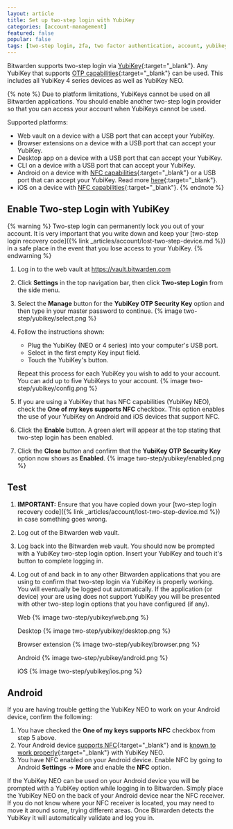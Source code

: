 ```yaml
---
layout: article
title: Set up two-step login with YubiKey
categories: [account-management]
featured: false
popular: false
tags: [two-step login, 2fa, two factor authentication, account, yubikey, yubi, yubico]
---
```


Bitwarden supports two-step login via [YubiKey](https://www.yubico.com){:target="_blank"}. Any YubiKey that supports [OTP capabilities](https://www.yubico.com/products/yubikey-hardware/compare-yubikeys/){:target="_blank"} can be used. This includes all YubiKey 4 series devices as well as YubiKey NEO.

{% note %}
Due to platform limitations, YubiKeys cannot be used on all Bitwarden applications. You should enable another two-step login provider so that you can access your account when YubiKeys cannot be used.

Supported platforms:

- Web vault on a device with a USB port that can accept your YubiKey.
- Browser extensions on a device with a USB port that can accept your YubiKey.
- Desktop app on a device with a USB port that can accept your YubiKey.
- CLI on a device with a USB port that can accept your YubiKey.
- Android on a device with [NFC capabilities](https://en.wikipedia.org/wiki/List_of_NFC-enabled_mobile_devices){:target="_blank"} or a USB port that can accept your YubiKey. Read more [here](https://forum.yubico.com/viewtopic1c5f.html?f=26&t=1302){:target="_blank"}.
- iOS on a device with [NFC capabilities](https://en.wikipedia.org/wiki/List_of_NFC-enabled_mobile_devices){:target="_blank"}.
{% endnote %}

## Enable Two-step Login with YubiKey

{% warning %}
Two-step login can permanently lock you out of your account. It is very important that you write down and keep your [two-step login recovery code]({% link _articles/account/lost-two-step-device.md %}) in a safe place in the event that you lose access to your YubiKey.
{% endwarning %}

1. Log in to the web vault at <https://vault.bitwarden.com>
2. Click **Settings** in the top navigation bar, then click **Two-step Login** from the side menu.
3. Select the **Manage** button for the **YubiKey OTP Security Key** option and then type in your master password to continue.
   {% image two-step/yubikey/select.png %}
4. Follow the instructions shown:
   - Plug the YubiKey (NEO or 4 series) into your computer's USB port.
   - Select in the first empty Key input field.
   - Touch the YubiKey's button.
   
   Repeat this process for each YubiKey you wish to add to your account. You can add up to five YubiKeys to your account.
   {% image two-step/yubikey/config.png %}
5. If you are using a YubiKey that has NFC capabilities (YubiKey NEO), check the **One of my keys supports NFC** checkbox. This option enables the use of your YubiKey on Android and iOS devices that support NFC.
6. Click the **Enable** button. A green alert will appear at the top stating that two-step login has been enabled.
7. Click the **Close** button and confirm that the **YubiKey OTP Security Key** option now shows as **Enabled**.
   {% image two-step/yubikey/enabled.png %}

## Test

1. **IMPORTANT:** Ensure that you have copied down your [two-step login recovery code]({% link _articles/account/lost-two-step-device.md %}) in case something goes wrong.
2. Log out of the Bitwarden web vault.
3. Log back into the Bitwarden web vault. You should now be prompted with a YubiKey two-step login option. Insert your YubiKey and touch it's button to complete logging in.
4. Log out of and back in to any other Bitwarden applications that you are using to confirm that two-step login via YubiKey is properly working. You will eventually be logged out automatically. If the application (or device) your are using does not support YubiKey you will be presented with other two-step login options that you have configured (if any).

   Web
   {% image two-step/yubikey/web.png %}

   Desktop
   {% image two-step/yubikey/desktop.png %}

   Browser extension
   {% image two-step/yubikey/browser.png %}

   Android
   {% image two-step/yubikey/android.png %}

   iOS
   {% image two-step/yubikey/ios.png %}

## Android

If you are having trouble getting the YubiKey NEO to work on your Android device, confirm the following:

1. You have checked the **One of my keys supports NFC** checkbox from step 5 above.
2. Your Android device [supports NFC](https://en.wikipedia.org/wiki/List_of_NFC-enabled_mobile_devices){:target="_blank"} and is [known to work properly](https://forum.yubico.com/viewtopic.php?f=26&t=1302){:target="_blank"} with YubiKey NEO.
3. You have NFC enabled on your Android device. Enable NFC by going to Android **Settings** &rarr; **More** and enable the **NFC** option.

If the YubiKey NEO can be used on your Android device you will be prompted with a YubiKey option while logging in to Bitwarden. Simply place the YubiKey NEO on the back of your Android device near the NFC receiver. If you do not know where your NFC receiver is located, you may need to move it around some, trying different areas. Once Bitwarden detects the YubiKey it will automatically validate and log you in.

